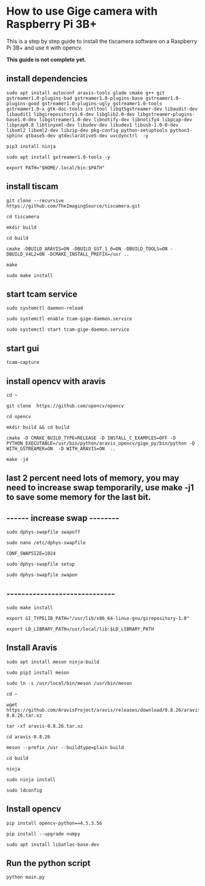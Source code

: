 # How to use Gige camera with Raspberry Pi 3B+

This is a step by step guide to install the tiscamera software on a Raspberry Pi 3B+ and use it with opencv.

**This guide is not complete yet.**

## install dependencies

```
sudo apt install autoconf aravis-tools glade cmake g++ git gstreamer1.0-plugins-bad gstreamer1.0-plugins-base gstreamer1.0-plugins-good gstreamer1.0-plugins-ugly gstreamer1.0-tools gstreamer1.0-x gtk-doc-tools intltool libqt5gstreamer-dev libaudit-dev libaudit1 libgirepository1.0-dev libglib2.0-dev libgstreamer-plugins-base1.0-dev libgstreamer1.0-dev libnotify-dev libnotify4 libpcap-dev libpcap0.8 libtinyxml-dev libudev-dev libudev1 libusb-1.0-0-dev libxml2 libxml2-dev libzip-dev pkg-config python-setuptools python3-sphinx qtbase5-dev qtdeclarative5-dev uvcdynctrl  -y
```

```
pip3 install ninja
```

```
sudo apt install gstreamer1.0-tools -y
```

```
export PATH="$HOME/.local/bin:$PATH"
```

## install tiscam

```
git clone --recursive https://github.com/TheImagingSource/tiscamera.git
```

```
cd tiscamera
```

```
mkdir build
```

```
cd build
```

```
cmake -DBUILD_ARAVIS=ON -DBUILD_GST_1_0=ON -DBUILD_TOOLS=ON -DBUILD_V4L2=ON -DCMAKE_INSTALL_PREFIX=/usr ..
```

```
make
```

```
sudo make install
```

## start tcam service

```
sudo systemctl daemon-reload
```

```
sudo systemctl enable tcam-gige-daemon.service
```

```
sudo systemctl start tcam-gige-daemon.service
```

## start gui

```
tcam-capture
```

## install opencv with aravis

```
cd ~
```

```
git clone  https://github.com/opencv/opencv
```

```
cd opencv
```

```
mkdir build && cd build
```

```
cmake -D CMAKE_BUILD_TYPE=RELEASE -D INSTALL_C_EXAMPLES=OFF -D PYTHON_EXECUTABLE=/usr/bin/python/aravis_opencv/gige_py/bin/python -D WITH_GSTREAMER=ON  -D WITH_ARAVIS=ON  ..
```

```
make -j4
```

## last 2 percent need lots of memory, you may need to increase swap temporarily, use make -j1 to save some memory for the last bit.

## ------ increase swap --------

```
sudo dphys-swapfile swapoff
```

```
sudo nano /etc/dphys-swapfile
```

```
CONF_SWAPSIZE=1024
```

```
sudo dphys-swapfile setup
```

```
sudo dphys-swapfile swapon
```

## -----------------------------

```
sudo make install
```

```
export GI_TYPELIB_PATH="/usr/lib/x86_64-linux-gnu/girepository-1.0"
```

```
export LD_LIBRARY_PATH=/usr/local/lib:$LD_LIBRARY_PATH
```

## Install Aravis

```
sudo apt install meson ninja-build
```

```
sudo pip3 install meson
```

```
sudo ln -s /usr/local/bin/meson /usr/bin/meson
```

```
cd ~
```

```
wget https://github.com/AravisProject/aravis/releases/download/0.8.26/aravis-0.8.26.tar.xz
```

```
tar -xf aravis-0.8.26.tar.xz
```

```
cd aravis-0.8.26
```

```
meson --prefix /usr --buildtype=plain build
```

```
cd build
```

```
ninja
```

```
sudo ninja install
```

```
sudo ldconfig
```

## Install opencv

```
pip install opencv-python==4.5.3.56
```

```
pip install --upgrade numpy
```

```
sudo apt install libatlas-base-dev
```

## Run the python script

```
python main.py
```

